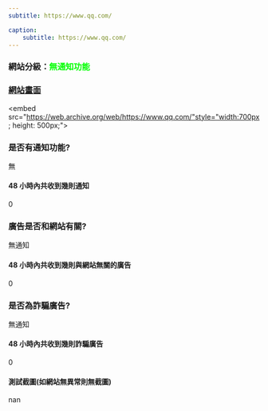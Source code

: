 ```yaml
---
subtitle: https://www.qq.com/

caption:
	subtitle: https://www.qq.com/
---
```


<h3>網站分級：<font color="#00FF00">無通知功能</font></h3>

### [網站畫面](https://www.qq.com/)
<embed src="https://web.archive.org/web/https://www.qq.com/"style="width:700px; height: 500px;">

### 是否有通知功能?
無

#### 48 小時內共收到幾則通知
0

### 廣告是否和網站有關?
無通知

#### 48 小時內共收到幾則與網站無關的廣告
0

### 是否為詐騙廣告?
無通知

#### 48 小時內共收到幾則詐騙廣告
0

#### 測試截圖(如網站無異常則無截圖)
nan

